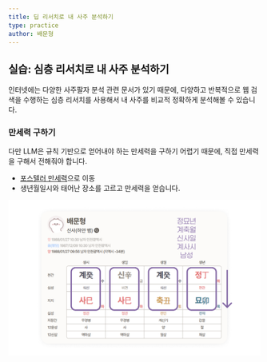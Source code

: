 ```yaml
---
title: 딥 리서치로 내 사주 분석하기
type: practice
author: 배문형
---
```


## 실습: 심층 리서치로 내 사주 분석하기

인터넷에는 다양한 사주팔자 분석 관련 문서가 있기 때문에, 다양하고 반복적으로 웹 검색을 수행하는 심층 리서치를 사용해서 내 사주를 비교적 정확하게 분석해볼 수 있습니다.

### 만세력 구하기

다만 LLM은 규칙 기반으로 얻어내야 하는 만세력을 구하기 어렵기 때문에, 직접 만세력을 구해서 전해줘야 합니다.

- [포스텔러 만세력](https://pro.forceteller.com/profile/edit)으로 이동
- 생년월일시와 태어난 장소를 고르고 만세력을 얻습니다.

![](../attachments/chatgpt-4pillars.png)